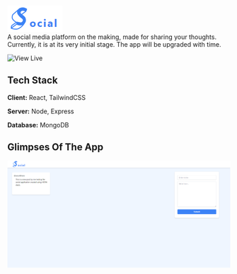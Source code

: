 !['Social Home Page'](./images/social-full-logo.png) <br />
A social media platform on the making, made for sharing your thoughts. Currently, it is at its very initial stage. The app will be upgraded with time.

![View Live](https://62bdc0cad1820f0008016f2f--remarkable-cat-0ff7ca.netlify.app/)

## Tech Stack

**Client:** React, TailwindCSS

**Server:** Node, Express

**Database:** MongoDB

## Glimpses Of The App

!['Home Page'](./images/social-home-page.png)
